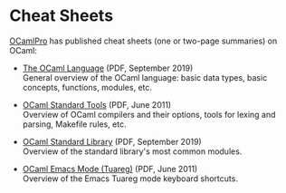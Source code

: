<!-- ((! set title Cheat Sheets !)) ((! set documentation !)) -->

# Cheat Sheets

[OCamlPro](http://www.ocamlpro.com/) has published cheat sheets (one or
two-page summaries) on OCaml:

* [The OCaml Language](http://www.ocamlpro.com/wp-content/uploads/2019/09/ocaml-lang.pdf) (PDF, September 2019)  
General overview of the OCaml language: basic data types, basic
concepts, functions, modules, etc.

* [OCaml Standard Tools](http://www.ocamlpro.com/files/ocaml-tools.pdf) (PDF, June 2011)  
Overview of OCaml compilers and their options, tools for lexing and
parsing, Makefile rules, etc.

* [OCaml Standard Library](http://www.ocamlpro.com/wp-content/uploads/2019/09/ocaml-stdlib.pdf) (PDF, September 2019)  
Overview of the standard library's most common modules.

* [OCaml Emacs Mode (Tuareg)](http://www.lsv.fr/~ledein/cheatsheet/tuareg.pdf) (PDF, June 2011)  
Overview of the Emacs Tuareg mode keyboard shortcuts.
